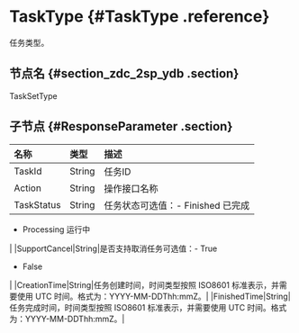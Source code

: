 # TaskType {#TaskType .reference}

任务类型。

## 节点名 {#section_zdc_2sp_ydb .section}

TaskSetType

## 子节点 {#ResponseParameter .section}

|名称|类型|描述|
|:-|:-|:-|
|TaskId|String|任务ID|
|Action|String|操作接口名称|
|TaskStatus|String|任务状态可选值：-   Finished 已完成
-   Processing 运行中

|
|SupportCancel|String|是否支持取消任务可选值：-   True
-   False

|
|CreationTime|String|任务创建时间，时间类型按照 ISO8601 标准表示，并需要使用 UTC 时间。格式为：YYYY-MM-DDThh:mmZ。|
|FinishedTime|String|任务完成时间，时间类型按照 ISO8601 标准表示，并需要使用 UTC 时间。格式为：YYYY-MM-DDThh:mmZ。|

